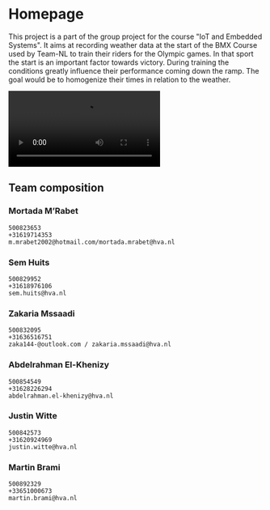 # Homepage

This project is a part of the group project for the course "IoT and Embedded Systems".
It aims at recording weather data at the start of the BMX Course used by Team-NL to train their riders for the Olympic games.
In that sport the start is an important factor towards victory.
During training the conditions greatly influence their performance coming down the ramp.
The goal would be to homogenize their times in relation to the weather.

![BMX_TEAMNL_VIDEO](https://gitlab.fdmci.hva.nl/IoT/2021-2022-feb-jun/group-project/teamnl-bmx-windspeed-logging/iot-bmx-team-nl/-/raw/main/docs/BMX_TEAMNL.mp4)

## Team composition

### Mortada M’Rabet

    500823653  
    +31619714353  
    m.mrabet2002@hotmail.com/mortada.mrabet@hva.nl  

### Sem Huits

    500829952  
    +31618976106  
    sem.huits@hva.nl  

### Zakaria Mssaadi

    500832095  
    +31636516751  
    zaka144-@outlook.com / zakaria.mssaadi@hva.nl  

### Abdelrahman El-Khenizy

    500854549  
    +31628226294  
    abdelrahman.el-khenizy@hva.nl  

### Justin Witte

    500842573  
    +31620924969  
    justin.witte@hva.nl  

### Martin Brami

    500892329  
    +33651000673   
    martin.brami@hva.nl  
